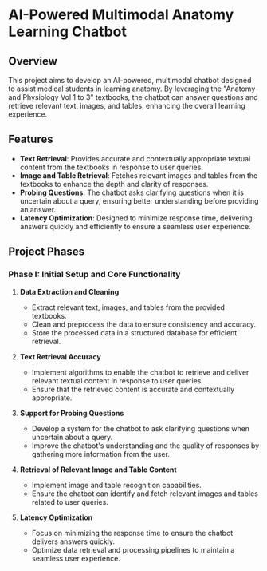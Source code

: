 # AI-Powered Multimodal Anatomy Learning Chatbot

## Overview

This project aims to develop an AI-powered, multimodal chatbot designed to assist medical students in learning anatomy. By leveraging the "Anatomy and Physiology Vol 1 to 3" textbooks, the chatbot can answer questions and retrieve relevant text, images, and tables, enhancing the overall learning experience.

## Features

- **Text Retrieval**: Provides accurate and contextually appropriate textual content from the textbooks in response to user queries.
- **Image and Table Retrieval**: Fetches relevant images and tables from the textbooks to enhance the depth and clarity of responses.
- **Probing Questions**: The chatbot asks clarifying questions when it is uncertain about a query, ensuring better understanding before providing an answer.
- **Latency Optimization**: Designed to minimize response time, delivering answers quickly and efficiently to ensure a seamless user experience.

## Project Phases

### Phase I: Initial Setup and Core Functionality

1. **Data Extraction and Cleaning**
   - Extract relevant text, images, and tables from the provided textbooks.
   - Clean and preprocess the data to ensure consistency and accuracy.
   - Store the processed data in a structured database for efficient retrieval.

2. **Text Retrieval Accuracy**
   - Implement algorithms to enable the chatbot to retrieve and deliver relevant textual content in response to user queries.
   - Ensure that the retrieved content is accurate and contextually appropriate.

3. **Support for Probing Questions**
   - Develop a system for the chatbot to ask clarifying questions when uncertain about a query.
   - Improve the chatbot's understanding and the quality of responses by gathering more information from the user.

4. **Retrieval of Relevant Image and Table Content**
   - Implement image and table recognition capabilities.
   - Ensure the chatbot can identify and fetch relevant images and tables related to user queries.

5. **Latency Optimization**
   - Focus on minimizing the response time to ensure the chatbot delivers answers quickly.
   - Optimize data retrieval and processing pipelines to maintain a seamless user experience.

